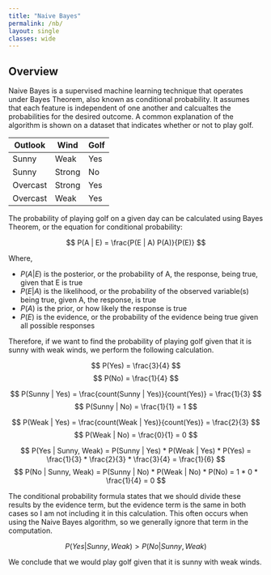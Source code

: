 ```yaml
---
title: "Naive Bayes"
permalink: /nb/
layout: single
classes: wide
---
```


## Overview 

Naive Bayes is a supervised machine learning technique that operates under Bayes Theorem, also known as conditional probability. It assumes that each feature is independent of one another and calcualtes the probabilities for the desired outcome. A common explanation of the algorithm is shown on a dataset that indicates whether or not to play golf. 

| Outlook  | Wind   | Golf | 
| -------- |------- | ---- | 
| Sunny    | Weak   | Yes  |
| Sunny    | Strong | No   |
| Overcast | Strong | Yes  |
| Overcast | Weak   | Yes  |

The probability of playing golf on a given day can be calculated using Bayes Theorem, or the equation for conditional probability: 

$$ P(A | E) = \frac{P(E | A) P(A)}{P(E)} $$ 

Where, 
- $P(A | E)$ is the posterior, or the probability of A, the response, being true, given that E is true
- $P(E | A)$ is the likelihood, or the probability of the observed variable(s) being true, given A, the response, is true
- $P(A)$ is the prior, or how likely the response is true
- $P(E)$ is the evidence, or the probability of the evidence being true given all possible responses

Therefore, if we want to find the probability of playing golf given that it is sunny with weak winds, we perform the following calculation.  

$$ P(Yes) = \frac{3}{4} $$
$$ P(No) = \frac{1}{4} $$

$$ P(Sunny | Yes) = \frac{count(Sunny | Yes)}{count(Yes)} = \frac{1}{3} $$
$$ P(Sunny | No) = \frac{1}{1} = 1 $$

$$ P(Weak | Yes) = \frac{count(Weak | Yes)}{count(Yes)} = \frac{2}{3} $$
$$ P(Weak | No) = \frac{0}{1} = 0 $$

$$ P(Yes | Sunny, Weak) = P(Sunny | Yes) * P(Weak | Yes) * P(Yes) = \frac{1}{3} * \frac{2}{3} * \frac{3}{4} = \frac{1}{6} $$
$$ P(No | Sunny, Weak) = P(Sunny | No) * P(Weak | No) * P(No) = 1 * 0 * \frac{1}{4} = 0 $$

The conditional probability formula states that we should divide these results by the evidence term, but the evidence term is the same in both cases so I am not including it in this calculation. This often occurs when using the Naive Bayes algorithm, so we generally ignore that term in the computation. 

$$ P(Yes | Sunny, Weak) > P(No | Sunny, Weak) $$

We conclude that we would play golf given that it is sunny with weak winds. 







